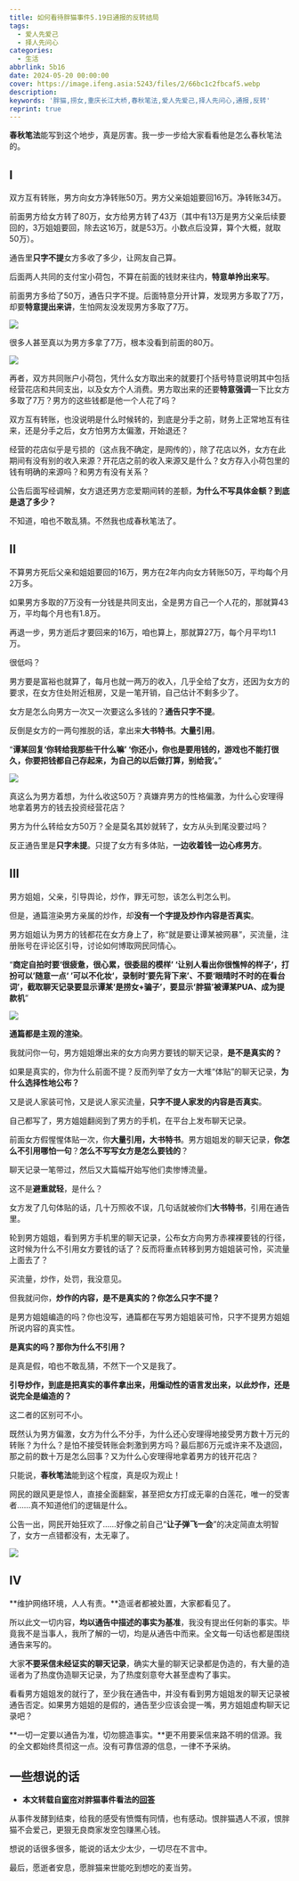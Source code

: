 ```yaml
---
title: 如何看待胖猫事件5.19日通报的反转结局
tags:
  - 爱人先爱己
  - 择人先问心
categories:
  - 生活
abbrlink: 5b16
date: 2024-05-20 00:00:00
cover: https://image.ifeng.asia:5243/files/2/66bc1c2fbcaf5.webp
description:
keywords: '胖猫,捞女,重庆长江大桥,春秋笔法,爱人先爱己,择人先问心,通报,反转'
reprint: true
---
```

**春秋笔法**能写到这个地步，真是厉害。我一步一步给大家看看他是怎么春秋笔法的。

## I

双方互有转账，男方向女方净转账50万。男方父亲姐姐要回16万。净转账34万。

前面男方给女方转了80万，女方给男方转了43万（其中有13万是男方父亲后续要回的，3万姐姐要回，除去这16万，就是53万。小数点后没算，算个大概，就取50万）。

通告里**只字不提**女方多收了多少，让网友自己算。

后面两人共同的支付宝小荷包，不算在前面的钱财来往内，**特意单拎出来写**。

前面男方多给了50万，通告只字不提。后面特意分开计算，发现男方多取了7万，却要**特意提出来讲**，生怕网友没发现男方多取了7万。

![](https://image.ifeng.asia:5243/files/2/66bc1c84e775f.webp)

很多人甚至真以为男方多拿了7万，根本没看到前面的80万。

![](https://image.ifeng.asia:5243/files/2/66bc1c82a05b5.webp)

再者，双方共同账户小荷包，凭什么女方取出来的就要打个括号特意说明其中包括经营花店和共同支出，以及女方个人消费。男方取出来的还要**特意强调**一下比女方多取了7万？男方的这些钱都是他一个人花了吗？

双方互有转账，也没说明是什么时候转的，到底是分手之前，财务上正常地互有往来，还是分手之后，女方怕男方太偏激，开始退还？

经营的花店似乎是亏损的（这点我不确定，是网传的），除了花店以外，女方在此期间有没有别的收入来源？开花店之前的收入来源又是什么？女方存入小荷包里的钱有明确的来源吗？和男方有没有关系？

公告后面写经调解，女方退还男方恋爱期间转的差额，**为什么不写具体金额？到底是退了多少？**

不知道，咱也不敢乱猜。不然我也成春秋笔法了。

## II

不算男方死后父亲和姐姐要回的16万，男方在2年内向女方转账50万，平均每个月2万多。

如果男方多取的7万没有一分钱是共同支出，全是男方自己一个人花的，那就算43万，平均每个月也有1.8万。

再退一步，男方逝后才要回来的16万，咱也算上，那就算27万，每个月平均1.1万。

很低吗？

男方要是富裕也就算了，每月也就一两万的收入，几乎全给了女方，还因为女方的要求，在女方住处附近租房，又是一笔开销，自己估计不剩多少了。

女方是怎么向男方一次又一次要这么多钱的？**通告只字不提**。

反倒是女方的一两句推脱的话，拿出来**大书特书**。**大量引用**。

“**谭某回复‘你转给我那些干什么嘛’ ‘你还小，你也是要用钱的，游戏也不能打很久，你要把钱都自己存起来，为自己的以后做打算，别给我’。**”

![](https://image.ifeng.asia:5243/files/2/66bc1c832a36c.webp)

真这么为男方着想，为什么收这50万？真嫌弃男方的性格偏激，为什么心安理得地拿着男方的钱去投资经营花店？

男方为什么转给女方50万？全是莫名其妙就转了，女方从头到尾没要过吗？

反正通告里是**只字未提**。只提了女方有多体贴，**一边收着钱一边心疼男方**。

## III

男方姐姐，父亲，引导舆论，炒作，罪无可恕，该怎么判怎么判。

但是，通篇渲染男方亲属的炒作，却**没有一个字提及炒作内容是否真实**。

男方姐姐认为男方的钱都花在女方身上了，称“就是要让谭某被网暴”，买流量，注册账号在评论区引导，讨论如何博取网民同情心。

“**商定自拍时要‘很疲惫，很心累，很委屈的模样’ ‘让别人看出你很憔悴的样子‘，打扮可以’随意一点‘ ’可以不化妆‘，录制时‘要先背下来’、不要‘眼晴时不时的在看台词’，截取聊天记录要显示谭某‘是捞女+骗子’，要显示‘胖猫’被谭某PUA、成为提款机**”

![](https://image.ifeng.asia:5243/files/2/66bc1c8528743.webp)

**通篇都是主观的渲染**。

我就问你一句，男方姐姐爆出来的女方向男方要钱的聊天记录，**是不是真实的？**

如果是真实的，你为什么前面不提？反而列举了女方一大堆“体贴”的聊天记录，**为什么选择性地公布？**

又是说人家装可怜，又是说人家买流量，**只字不提人家发的内容是否真实**。

自己都写了，男方姐姐翻阅到了男方的手机，在平台上发布聊天记录。

前面女方假惺惺体贴一次，你**大量引用，大书特书**。男方姐姐发的聊天记录，**你怎么不引用哪怕一句**？**怎么不写写女方是怎么要钱的**？

聊天记录一笔带过，然后又大篇幅开始写他们卖惨博流量。

这不是**避重就轻**，是什么？

女方发了几句体贴的话，几十万照收不误，几句话就被你们**大书特书**，引用在通告里。

轮到男方姐姐，看到男方手机里的聊天记录，公布女方向男方赤裸裸要钱的行径，这时候为什么不引用女方要钱的话了？反而将重点转移到男方姐姐装可怜，买流量上面去了？

买流量，炒作，处罚，我没意见。

但我就问你，**炒作的内容，是不是真实的？你怎么只字不提？**

是男方姐姐编造的吗？你也没写，通篇都在写男方姐姐装可怜，只字不提男方姐姐所说内容的真实性。

**是真实的吗？那你为什么不引用？**

是真是假，咱也不敢乱猜，不然下一个又是我了。

**引导炒作，到底是把真实的事件拿出来，用煽动性的语言发出来，以此炒作，还是说完全是编造的？**

这二者的区别可不小。

既然认为男方偏激，女方为什么不分手，为什么还心安理得地接受男方数十万元的转账？为什么？是怕不接受转账会刺激到男方吗？最后那6万元或许来不及退回，那之前的数十万是怎么回事？又为什么心安理得地拿着男方的钱开花店？

只能说，**春秋笔法**能到这个程度，真是叹为观止！

网民的跟风更是惊人，直接全面翻案，甚至把女方打成无辜的白莲花，唯一的受害者……真不知道他们的逻辑是什么。

公告一出，网民开始狂欢了……好像之前自己“**让子弹飞一会**”的决定简直太明智了，女方一点错都没有，太无辜了。

![](https://image.ifeng.asia:5243/files/2/66bc1c82a05b5.webp)

## IV

**维护网络环境，人人有责。**造谣者都被处置，大家都看见了。

所以此文一切内容，**均以通告中描述的事实为基准**，我没有提出任何新的事实。毕竟我不是当事人，我所了解的一切，均是从通告中而来。全文每一句话也都是围绕通告来写的。

大家**不要采信未经证实的聊天记录**，确实大量的聊天记录都是伪造的，有大量的造谣者为了热度伪造聊天记录，为了热度刻意夸大甚至虚构了事实。

看看男方姐姐发的就行了，至少我在通告中，并没有看到男方姐姐发的聊天记录被通告否定。如果男方姐姐的是假的，通告至少应该会提一嘴，男方姐姐虚构聊天记录吧？

**一切一定要以通告为准，切勿臆造事实。**更不用要采信来路不明的信源。我的全文都始终贯彻这一点。没有可靠信源的信息，一律不予采纳。



## 一些想说的话

- **本文转载自[窗帘](https://www.zhihu.com/people/xxw-86-3)对胖猫事件看法的[回答](https://www.zhihu.com/question/656527062/answer/3503615461)**

从事件发酵到结束，给我的感受有愤慨有同情，也有感动。恨胖猫遇人不淑，恨胖猫不会爱己，更狠无良商家发空包赚黑心钱。

想说的话很多很多，能说的话太少太少，一切尽在不言中。

最后，愿逝者安息，愿胖猫来世能吃到想吃的麦当劳。
